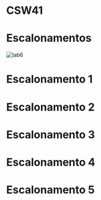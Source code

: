 # CSW41

# Escalonamentos

![lab6](https://user-images.githubusercontent.com/22308439/196781905-cd2c0d66-f991-4283-a438-a903afd4925a.jpg)

# Escalonamento 1


# Escalonamento 2


# Escalonamento 3


# Escalonamento 4


# Escalonamento 5

